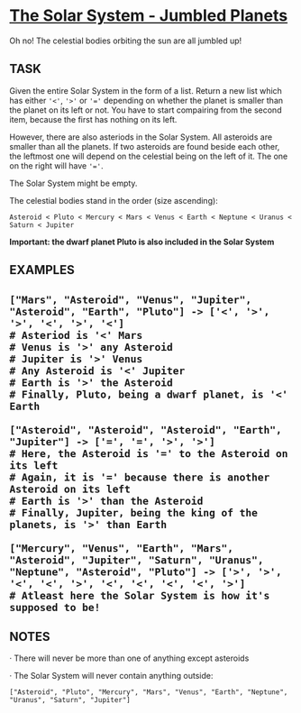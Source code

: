 # [The Solar System - Jumbled Planets](https://www.codewars.com/kata/the-solar-system-jumbled-planets "https://www.codewars.com/kata/678e32f27625ec1b6a0e5976")

Oh no! The celestial bodies orbiting the sun are all jumbled up!
<h2>TASK</h2>
Given the entire Solar System in the form of a list. Return a new list which has either <code>'<'</code>, <code>'>'</code> or <code>'='</code> depending on whether the planet is smaller than the planet on its left or not. You have to start compairing from the second item, because the first has nothing on its left.

However, there are also asteriods in the Solar System. All asteroids are smaller than all the planets. If two asteroids are found beside each other, the leftmost one will depend on the celestial being on the left of it. The one on the right will have `'='`.

The Solar System might be empty.

The celestial bodies stand in the order (size ascending):

 ```Asteroid < Pluto < Mercury < Mars < Venus < Earth < Neptune < Uranus < Saturn < Jupiter```

<b>Important: the dwarf planet Pluto is also included in the Solar System</b>

<h2>EXAMPLES<h2/>

```
["Mars", "Asteroid", "Venus", "Jupiter", "Asteroid", "Earth", "Pluto"] -> ['<', '>', '>', '<', '>', '<']
# Asteriod is '<' Mars
# Venus is '>' any Asteroid
# Jupiter is '>' Venus
# Any Asteroid is '<' Jupiter
# Earth is '>' the Asteroid
# Finally, Pluto, being a dwarf planet, is '<' Earth

["Asteroid", "Asteroid", "Asteroid", "Earth", "Jupiter"] -> ['=', '=', '>', '>']
# Here, the Asteroid is '=' to the Asteroid on its left
# Again, it is '=' because there is another Asteroid on its left
# Earth is '>' than the Asteroid
# Finally, Jupiter, being the king of the planets, is '>' than Earth

["Mercury", "Venus", "Earth", "Mars", "Asteroid", "Jupiter", "Saturn", "Uranus", "Neptune", "Asteroid", "Pluto"] -> ['>', '>', '<', '<', '>', '<', '<', '<', '<', '>']
# Atleast here the Solar System is how it's supposed to be!
```

<h2>NOTES</h2>
· There will never be more than one of anything except asteroids

· The Solar System will never contain anything outside:

```
["Asteroid", "Pluto", "Mercury", "Mars", "Venus", "Earth", "Neptune", "Uranus", "Saturn", "Jupiter"]
```
